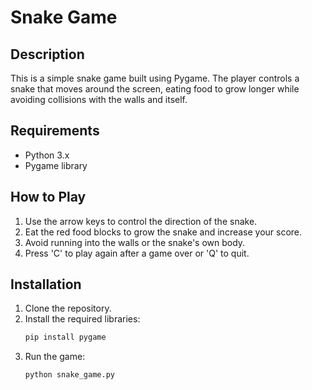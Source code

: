 # Snake Game

## Description
This is a simple snake game built using Pygame. The player controls a snake that moves around the screen, eating food to grow longer while avoiding collisions with the walls and itself.

## Requirements
- Python 3.x
- Pygame library

## How to Play
1. Use the arrow keys to control the direction of the snake.
2. Eat the red food blocks to grow the snake and increase your score.
3. Avoid running into the walls or the snake's own body.
4. Press 'C' to play again after a game over or 'Q' to quit.

## Installation
1. Clone the repository.
2. Install the required libraries:
   ```bash
   pip install pygame
   ```
3. Run the game:
   ```bash
   python snake_game.py
   ```
